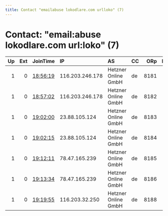 ```yaml
---
title: Contact "emailabuse lokodlare.com urlloko" (7)
---
```


# Contact: "email:abuse lokodlare.com url:loko" (7)

|   Up |   Ext | JoinTime                                                                                              | IP              | AS                  | CC   |   ORp |   Dirp | OS    | Version   | Nickname        |   eFamMembers |
|-----:|------:|:------------------------------------------------------------------------------------------------------|:----------------|:--------------------|:-----|------:|-------:|:------|:----------|:----------------|--------------:|
|    1 |     0 | [18:56:19](https://nusenu.github.io/OrNetStats/w/relay/EA25F8D9448F425FE699F1923C8F53E32CE4A3BA.html) | 116.203.246.178 | Hetzner Online GmbH | de   |  8181 |      0 | Linux | 0.4.6.10  | hetzDEicebeer81 |           184 |
|    1 |     0 | [18:57:02](https://nusenu.github.io/OrNetStats/w/relay/289B0852C064AD64E957F956960E215E4752E213.html) | 116.203.246.178 | Hetzner Online GmbH | de   |  8182 |      0 | Linux | 0.4.6.10  | hetzDEicebeer82 |           184 |
|    1 |     0 | [19:02:00](https://nusenu.github.io/OrNetStats/w/relay/3C551515E3EE697DBE810BE3DB67BA50A3D67835.html) | 23.88.105.124   | Hetzner Online GmbH | de   |  8183 |      0 | Linux | 0.4.6.10  | hetzDEicebeer83 |           184 |
|    1 |     0 | [19:02:15](https://nusenu.github.io/OrNetStats/w/relay/EE1D329234FDE5E20B2602B90A7525EAC4ED78B5.html) | 23.88.105.124   | Hetzner Online GmbH | de   |  8184 |      0 | Linux | 0.4.6.10  | hetzDEicebeer84 |           184 |
|    1 |     0 | [19:12:11](https://nusenu.github.io/OrNetStats/w/relay/7F4722E332D00F44E515BFD5A1B1A0F4C6848BFD.html) | 78.47.165.239   | Hetzner Online GmbH | de   |  8185 |      0 | Linux | 0.4.6.10  | hetzDEicebeer85 |           184 |
|    1 |     0 | [19:13:34](https://nusenu.github.io/OrNetStats/w/relay/9B1C0FE00FD9D45BE1F9B08B5D921343079E347A.html) | 78.47.165.239   | Hetzner Online GmbH | de   |  8186 |      0 | Linux | 0.4.6.10  | hetzDEicebeer86 |           184 |
|    1 |     0 | [19:19:55](https://nusenu.github.io/OrNetStats/w/relay/E166EFC30B92364CA1605C716F53B176CE78F5FD.html) | 116.203.32.250  | Hetzner Online GmbH | de   |  8188 |      0 | Linux | 0.4.6.10  | hetzDEicebeer88 |           184 |
